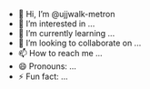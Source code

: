 - 👋 Hi, I’m @ujjwalk-metron
- 👀 I’m interested in ...
- 🌱 I’m currently learning ...
- 💞️ I’m looking to collaborate on ...
- 📫 How to reach me ...
- 😄 Pronouns: ...
- ⚡ Fun fact: ...

<!---
ujjwalk-metron/ujjwalk-metron is a ✨ special ✨ repository because its `README.md` (this file) appears on your GitHub profile.
You can click the Preview link to take a look at your changes.
--->
